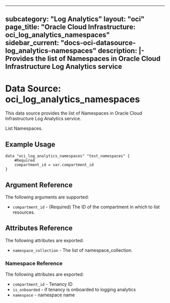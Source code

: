 
---
subcategory: "Log Analytics"
layout: "oci"
page_title: "Oracle Cloud Infrastructure: oci_log_analytics_namespaces"
sidebar_current: "docs-oci-datasource-log_analytics-namespaces"
description: |-
  Provides the list of Namespaces in Oracle Cloud Infrastructure Log Analytics service
---

# Data Source: oci_log_analytics_namespaces
This data source provides the list of Namespaces in Oracle Cloud Infrastructure Log Analytics service.

List Namespaces.

## Example Usage

```hcl
data "oci_log_analytics_namespaces" "test_namespaces" {
	#Required
	compartment_id = var.compartment_id
}
```

## Argument Reference

The following arguments are supported:

* `compartment_id` - (Required) The ID of the compartment in which to list resources.


## Attributes Reference

The following attributes are exported:

* `namespace_collection` - The list of namespace_collection.

### Namespace Reference

The following attributes are exported:

* `compartment_id` - Tenancy ID
* `is_onboarded` - if tenancy is onboarded to logging analytics
* `namespace` - namespace name

